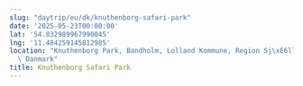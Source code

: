 ```yaml
---
slug: "daytrip/eu/dk/knuthenborg-safari-park"
date: '2025-05-23T00:00:00'
lat: '54.832989967990045'
lng: '11.484259145812985'
location: "Knuthenborg Park, Bandholm, Lolland Kommune, Region Sj\xE6lland, 4941,\
  \ Danmark"
title: Knuthenborg Safari Park
---
```



